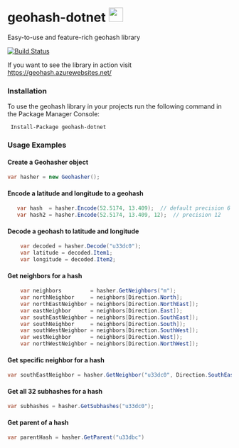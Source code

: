 # geohash-dotnet <img src="https://github.com/postlagerkarte/geohash-dotnet/raw/master/icon.png" width="32" height="32" />
Easy-to-use and feature-rich geohash library 


[![Build Status](https://dev.azure.com/postlagerkarte/geohash-dotnet/_apis/build/status/Postlagerkarte.geohash-dotnet?branchName=master)](https://dev.azure.com/postlagerkarte/geohash-dotnet/_build/latest?definitionId=4&branchName=master)

If you want to see the library in action visit https://geohash.azurewebsites.net/


### Installation

To use the geohash library in your projects run the following command in the Package Manager Console:

 ```
  Install-Package geohash-dotnet
 ```
 
 ### Usage Examples
 
 #### Create a Geohasher object
 ```csharp
 var hasher = new Geohasher();
 ```
  
 #### Encode a latitude and longitude to a geohash
 
 ```csharp
    var hash  = hasher.Encode(52.5174, 13.409);  // default precision 6 
    var hash2 = hasher.Encode(52.5174, 13.409, 12);  // precision 12
 ```
 
  #### Decode a geohash to latitude and longitude
 
 ```csharp
     var decoded = hasher.Decode("u33dc0");
     var latitude = decoded.Item1;
     var longitude = decoded.Item2;
 ```
 

#### Get neighbors for a hash

 ```csharp
     var neighbors         = hasher.GetNeighbors("m");
     var northNeighbor     = neighbors[Direction.North];
     var northEastNeighbor = neighbors[Direction.NorthEast]);
     var eastNeighbor      = neighbors[Direction.East]);
     var southEastNeighbor = neighbors[Direction.SouthEast]);
     var southNeighbor     = neighbors[Direction.South]);
     var southWestNeighbor = neighbors[Direction.SouthWest]);
     var westNeighbor      = neighbors[Direction.West]);
     var northWestNeighbor = neighbors[Direction.NorthWest]);
 ```
 
 #### Get specific neighbor for a hash
 
  ```csharp
 var southEastNeighbor = hasher.GetNeighbor("u33dc0", Direction.SouthEast));
 ```
 
 #### Get all 32 subhashes for a hash
 
 ```csharp
 var subhashes = hasher.GetSubhashes("u33dc0");
 ```
 
  #### Get parent of a hash
 
 ```csharp
 var parentHash = hasher.GetParent("u33dbc")
 ```
 
 


